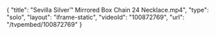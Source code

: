 {
    "title": "Sevilla Silver&trade; Mirrored Box Chain 24 Necklace.mp4",
    "type": "solo",
    "layout": "iframe-static",
    "videoId": "100872769",
    "url": "\/tvpembed\/100872769"
}